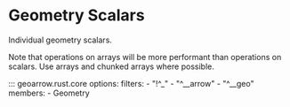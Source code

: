 # Geometry Scalars

Individual geometry scalars.

Note that operations on arrays will be more performant than operations on scalars. Use arrays and chunked arrays where possible.

::: geoarrow.rust.core
    options:
      filters:
        - "!^_"
        - "^__arrow"
        - "^__geo"
      members:
        - Geometry
